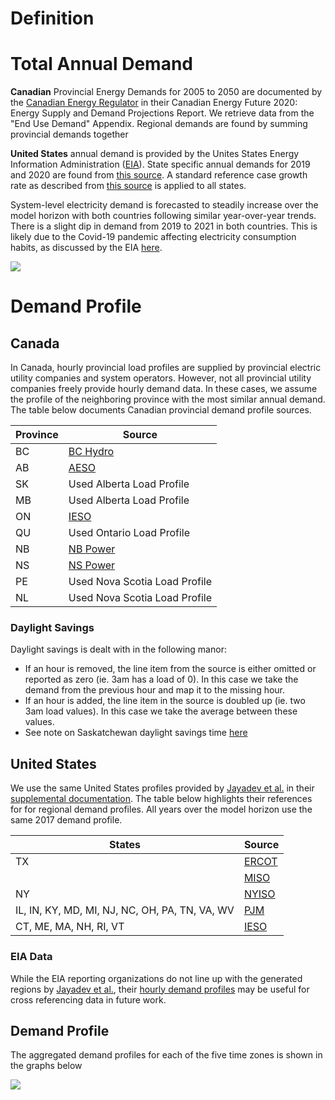 # Definition


# Total Annual Demand
**Canadian** Provincial Energy Demands for 2005 to 2050 are documented by the [Canadian Energy Regulator](https://apps.cer-rec.gc.ca/ftrppndc/dflt.aspx?GoCTemplateCulture=en-CA) in their Canadian Energy Future 2020: Energy Supply and Demand Projections Report. We retrieve data from the "End Use Demand" Appendix. Regional demands are found by summing provincial demands together

**United States** annual demand is provided by the Unites States Energy Information Administration ([EIA](https://www.eia.gov/)). State specific annual demands for 2019 and 2020 are found from [this source](https://www.eia.gov/electricity/gridmonitor/dashboard/electric_overview/US48/US48). A standard reference case growth rate as described from [this source](https://www.eia.gov/outlooks/aeo/electricity/sub-topic-01.php) is applied to all states. 

System-level electricity demand is forecasted to steadily increase over the model horizon with both countries following similar year-over-year trends. There is a slight dip in demand from 2019 to 2021 in both countries. This is likely due to the Covid-19 pandemic affecting electricity consumption habits, as discussed by the EIA [here](https://www.eia.gov/outlooks/steo/report/electricity.php). 

![](https://lh3.googleusercontent.com/keep-bbsk/AGk0z-O3VOZQVpVWR9yD6PjIcwPxt_Ny5lVXxnCwZR_GTMAJoJDq5OkJrU77hHt4nsaj9fxgr-7PJYfbpW5_obpOOztWSwHcobDdq_1OsEg)

# Demand Profile 
## Canada 
In Canada, hourly provincial load profiles are supplied by provincial electric utility companies and system operators. However, not all provincial utility companies freely provide hourly demand data. In these cases, we assume the profile of the neighboring province with the most similar annual demand. The table below documents Canadian provincial demand profile sources.  

| Province | Source |
|----------|--------|
| BC       | [BC Hydro](https://www.bchydro.com/energy-in-bc/operations/transmission/transmission-system/balancing-authority-load-data/historical-transmission-data.html) |
| AB       | [AESO](http://ets.aeso.ca/) |
| SK       | Used Alberta Load Profile |
| MB       | Used Alberta Load Profile |
| ON       | [IESO](http://reports.ieso.ca/public/Demand/) |
| QU       | Used Ontario Load Profile |
| NB       | [NB Power](http://tso.nbpower.com/Public/en/system_information_archive.aspx) |
| NS       | [NS Power](https://www.nspower.ca/oasis/monthly-reports/hourly-total-net-nova-scotia-load) |
| PE       | Used Nova Scotia Load Profile |
| NL       | Used Nova Scotia Load Profile |

### Daylight Savings 
Daylight savings is dealt with in the following manor: 
* If an hour is removed, the line item from the source is either omitted or reported as zero (ie. 3am has a load of 0). In this case we take the demand from the previous hour and map it to the missing hour. 
* If an hour is added, the line item in the source is doubled up (ie. two 3am load values). In this case we take the average between these values. 
* See note on Saskatchewan daylight savings time [here](https://github.com/DeltaE/Canada-U.S.-ElecTrade/wiki#time-zones)

## United States
We use the same United States profiles provided by [Jayadev et al.](https://www.sciencedirect.com/science/article/abs/pii/S0306261919319543)  in their [supplemental documentation](https://data.mendeley.com/datasets/cjcfw8b4xf/1). The table below highlights their references for for regional demand profiles. All years over the model horizon use the same 2017 demand profile. 

| States                                         | Source |
|------------------------------------------------|--------|
| TX                                             | [ERCOT](http://www.ercot.com/gridinfo/load/load_hist/) |
|                                                | [MISO](https://www.misoenergy.org/markets-and-operations/real-time--market-data/real-time-displays/) |
| NY                                             | [NYISO](https://www.nyiso.com/load-data) |
| IL, IN, KY, MD, MI, NJ, NC, OH, PA, TN, VA, WV | [PJM](https://dataminer2.pjm.com/feed/hrl_load_metered/definition) |
| CT, ME, MA, NH, RI, VT                         | [IESO](http://reports.ieso.ca/public/Demand/) |

### EIA Data
While the EIA reporting organizations do not line up with the generated regions by [Jayadev et al.](https://www.sciencedirect.com/science/article/abs/pii/S0306261919319543), their [hourly demand profiles](https://www.eia.gov/electricity/gridmonitor/dashboard/electric_overview/US48/US48) may be useful for cross referencing data in future work. 

## Demand Profile 
The aggregated demand profiles for each of the five time zones is shown in the graphs below

![](https://lh3.googleusercontent.com/keep-bbsk/AGk0z-OtifYzdxeRXX-u5fncX1k998OSV0IOOHqnxWQBiktXVhUQ2Rhb6GwUxO1GbV8GtPATV-WRzYDhoZTdBOtEm6Vls_6dvesdQMsdu50)
